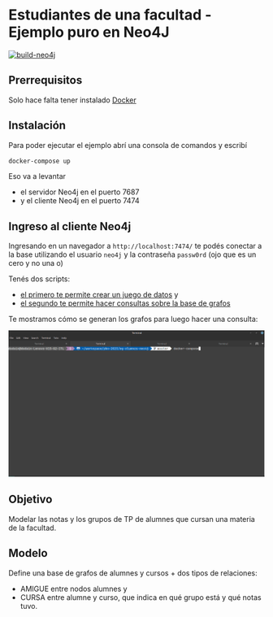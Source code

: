 # Estudiantes de una facultad - Ejemplo puro en Neo4J

[![build-neo4j](https://github.com/uqbar-project/eg-alumnos-neo4j/actions/workflows/build.yml/badge.svg)](https://github.com/uqbar-project/eg-alumnos-neo4j/actions/workflows/build.yml)

## Prerrequisitos

Solo hace falta tener instalado [Docker](https://www.docker.com/)

## Instalación

Para poder ejecutar el ejemplo abrí una consola de comandos y escribí

```bash
docker-compose up
```

Eso va a levantar

- el servidor Neo4j en el puerto 7687
- y el cliente Neo4j en el puerto 7474

## Ingreso al cliente Neo4j

Ingresando en un navegador a `http://localhost:7474/` te podés conectar a la base utilizando el usuario `neo4j` y la contraseña `passw0rd` (ojo que es un cero y no una o)

Tenés dos scripts: 

- [el primero te permite crear un juego de datos](./scripts/01_create_fixture.cypher) y 
- [el segundo te permite hacer consultas sobre la base de grafos](./scripts/02_queries_de_alumnes.cypher)

Te mostramos cómo se generan los grafos para luego hacer una consulta:

![crear grafos](video/demo2.gif)

## Objetivo

Modelar las notas y los grupos de TP de alumnes que cursan una materia de la facultad.

## Modelo

Define una base de grafos de alumnes y cursos + dos tipos de relaciones: 

* AMIGUE entre nodos alumnes y 
* CURSA entre alumne y curso, que indica en qué grupo está y qué notas tuvo.
